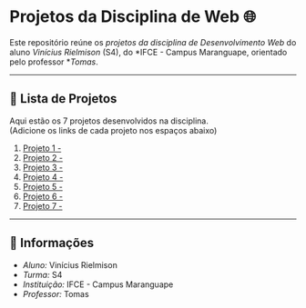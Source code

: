 # Projetos da Disciplina de Web 🌐

Este repositório reúne os *projetos da disciplina de Desenvolvimento Web* do aluno *Vinícius Rielmison* (S4), do *IFCE - Campus Maranguape, orientado pelo professor **Tomas*.  

---

## 📂 Lista de Projetos

Aqui estão os 7 projetos desenvolvidos na disciplina.  
(Adicione os links de cada projeto nos espaços abaixo)

1. [Projeto 1 - ](https://vinicius-rielmison.github.io/projeto-01-web/)
2. [Projeto 2 - ](https://vinicius-rielmison.github.io/projeto-02-web/)
3. [Projeto 3 - ](https://vinicius-rielmison.github.io/projeto-03-web/)
4. [Projeto 4 - ](https://vinicius-rielmison.github.io/projeto-04-web/)
5. [Projeto 5 - ]( https://vinicius-rielmison.github.io/projeto-05-web/)
6. [Projeto 6 - ](https://vinicius-rielmison.github.io/projeto-06-web/)
7. [Projeto 7 - ](https://vinicius-rielmison.github.io/projeto-07-web/)

---

## 📌 Informações

- *Aluno:* Vinícius Rielmison  
- *Turma:* S4  
- *Instituição:* IFCE - Campus Maranguape  
- *Professor:* Tomas  


